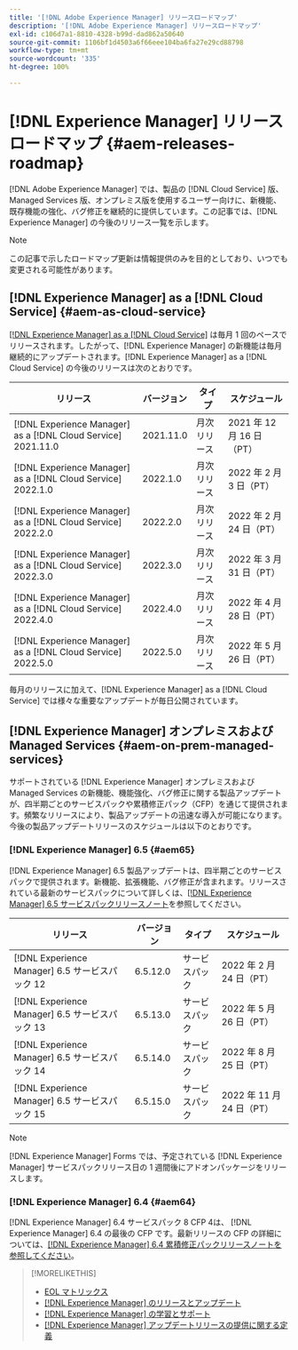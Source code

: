 ```yaml
---
title: '[!DNL Adobe Experience Manager] リリースロードマップ'
description: '[!DNL Adobe Experience Manager] リリースロードマップ'
exl-id: c106d7a1-8810-4328-b99d-dad862a50640
source-git-commit: 1106bf1d4503a6f66eee104ba6fa27e29cd88798
workflow-type: tm+mt
source-wordcount: '335'
ht-degree: 100%

---
```


# [!DNL Experience Manager] リリースロードマップ {#aem-releases-roadmap}

[!DNL Adobe Experience Manager] では、製品の [!DNL Cloud Service] 版、Managed Services 版、オンプレミス版を使用するユーザー向けに、新機能、既存機能の強化、バグ修正を継続的に提供しています。この記事では、[!DNL Experience Manager] の今後のリリース一覧を示します。

>[!NOTE]
>
>この記事で示したロードマップ更新は情報提供のみを目的としており、いつでも変更される可能性があります。

## [!DNL Experience Manager] as a [!DNL Cloud Service] {#aem-as-cloud-service}

[[!DNL Experience Manager] as a [!DNL Cloud Service]](https://experienceleague.adobe.com/docs/experience-manager-cloud-service/release-notes/home.html?lang=ja) は毎月 1 回のペースでリリースされます。したがって、[!DNL Experience Manager] の新機能は毎月継続的にアップデートされます。[!DNL Experience Manager] as a [!DNL Cloud Service] の今後のリリースは次のとおりです。

| リリース | バージョン | タイプ | スケジュール |
|---|---|---|---|
| [!DNL Experience Manager] as a [!DNL Cloud Service] 2021.11.0 | 2021.11.0 | 月次リリース | 2021 年 12 月 16 日（PT） |
| [!DNL Experience Manager] as a [!DNL Cloud Service] 2022.1.0 | 2022.1.0 | 月次リリース | 2022 年 2 月 3 日（PT） |
| [!DNL Experience Manager] as a [!DNL Cloud Service] 2022.2.0 | 2022.2.0 | 月次リリース | 2022 年 2 月 24 日（PT） |
| [!DNL Experience Manager] as a [!DNL Cloud Service] 2022.3.0 | 2022.3.0 | 月次リリース | 2022 年 3 月 31 日（PT） |
| [!DNL Experience Manager] as a [!DNL Cloud Service] 2022.4.0 | 2022.4.0 | 月次リリース | 2022 年 4 月 28 日（PT） |
| [!DNL Experience Manager] as a [!DNL Cloud Service] 2022.5.0 | 2022.5.0 | 月次リリース | 2022 年 5 月 26 日（PT） |

毎月のリリースに加えて、[!DNL Experience Manager] as a [!DNL Cloud Service] では様々な重要なアップデートが毎日公開されています。

## [!DNL Experience Manager] オンプレミスおよび Managed Services {#aem-on-prem-managed-services}

サポートされている [!DNL Experience Manager] オンプレミスおよび Managed Services の新機能、機能強化、バグ修正に関する製品アップデートが、四半期ごとのサービスパックや累積修正パック（CFP）を通じて提供されます。頻繁なリリースにより、製品アップデートの迅速な導入が可能になります。今後の製品アップデートリリースのスケジュールは以下のとおりです。

### [!DNL Experience Manager] 6.5 {#aem65}

[!DNL Experience Manager] 6.5 製品アップデートは、四半期ごとのサービスパックで提供されます。新機能、拡張機能、バグ修正が含まれます。リリースされている最新のサービスパックについて詳しくは、[[!DNL Experience Manager] 6.5 サービスパックリリースノート](https://experienceleague.adobe.com/docs/experience-manager-65/release-notes/service-pack/sp-release-notes.html?lang=ja)を参照してください。

| リリース | バージョン | タイプ | スケジュール |
|---|---|---|---|
| [!DNL Experience Manager] 6.5 サービスパック 12 | 6.5.12.0 | サービスパック | 2022 年 2 月 24 日（PT） |
| [!DNL Experience Manager] 6.5 サービスパック 13 | 6.5.13.0 | サービスパック | 2022 年 5 月 26 日（PT） |
| [!DNL Experience Manager] 6.5 サービスパック 14 | 6.5.14.0 | サービスパック | 2022 年 8 月 25 日（PT） |
| [!DNL Experience Manager] 6.5 サービスパック 15 | 6.5.15.0 | サービスパック | 2022 年 11 月 24 日（PT） |


>[!NOTE]
>
>[!DNL Experience Manager] Forms では、予定されている [!DNL Experience Manager] サービスパックリリース日の 1 週間後にアドオンパッケージをリリースします。

### [!DNL Experience Manager] 6.4 {#aem64}

[!DNL Experience Manager] 6.4 サービスパック 8 CFP 4は、 [!DNL Experience Manager] 6.4 の最後の CFP です。最新リリースの CFP の詳細については、[[!DNL Experience Manager] 6.4 累積修正パックリリースノートを参照してください](https://experienceleague.adobe.com/docs/experience-manager-64/release-notes/cfp-release-notes.html?lang=ja)。

>[!MORELIKETHIS]
>
>* [EOL マトリックス](https://helpx.adobe.com/jp/support/programs/eol-matrix.html)
>* [[!DNL Experience Manager] のリリースとアップデート](https://helpx.adobe.com/jp/experience-manager/aem-releases-updates.html)
>* [[!DNL Experience Manager] の学習とサポート](https://experienceleague.adobe.com/docs/experience-manager-cloud-service.html?lang=ja)
>* [[!DNL Experience Manager] アップデートリリースの提供に関する定義](/help/update-release-vehicle-definitions.md)

